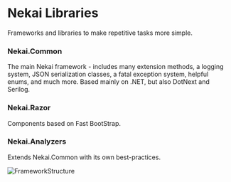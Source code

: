 # Nekai Libraries
Frameworks and libraries to make repetitive tasks more simple.

### Nekai.Common
The main Nekai framework - includes many extension methods, a logging system, JSON serialization classes, a fatal exception system, helpful enums, and much more.
Based mainly on .NET, but also DotNext and Serilog.

### Nekai.Razor
Components based on Fast BootStrap.

### Nekai.Analyzers
Extends Nekai.Common with its own best-practices.

![FrameworkStructure](https://github.com/user-attachments/assets/0fb0b684-ac83-4ce4-81a2-6720ec1bea0b)
